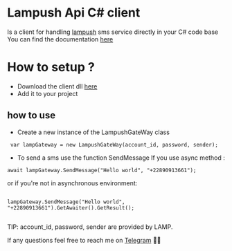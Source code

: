 
# Lampush Api C# client

Is a client for handling [lampush](https://monespace.lafricamobile.com/register) sms service directly in your C# code base
You can find the documentation [here](https://developers.lafricamobile.com/docs/sms#tag/Send-via-JSON)

# How to setup ?
- Download the client dll [here](https://github.com/woueziou/SmsGateWay/releases/tag/v1.0)
- Add it to your project

## how to use

- Create a new instance of the LampushGateWay class

````
 var lampGateway = new LampushGateWay(account_id, password, sender);
````

- To send a sms use the function SendMessage
  If you use async method :

````
await lampGateway.SendMessage("Hello world", "+22890913661");
````
or if you're not in asynchronous environment:
````

lampGateway.SendMessage("Hello world", "+22890913661").GetAwaiter().GetResult();


````
TIP:
account_id, password, sender are provided by LAMP.

If any questions feel free to reach me on [Telegram](https://t.me/woueziou) ✌🏿

